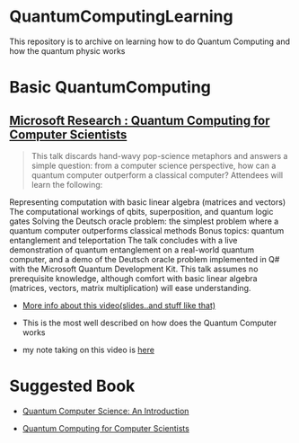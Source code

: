 # QuantumComputingLearning
This repository is to archive on learning how to do Quantum Computing and how the quantum physic works

# Basic QuantumComputing

## [Microsoft Research : Quantum Computing for Computer Scientists](https://www.youtube.com/watch?v=F_Riqjdh2oM)


 > This talk discards hand-wavy pop-science metaphors and answers a simple question: from a computer science perspective, how can a quantum computer outperform a classical computer? Attendees will learn the following:

Representing computation with basic linear algebra (matrices and vectors)
The computational workings of qbits, superposition, and quantum logic gates
Solving the Deutsch oracle problem: the simplest problem where a quantum computer outperforms classical methods
Bonus topics: quantum entanglement and teleportation
The talk concludes with a live demonstration of quantum entanglement on a real-world quantum computer, and a demo of the Deutsch oracle problem implemented in Q# with the Microsoft Quantum Development Kit. This talk assumes no prerequisite knowledge, although comfort with basic linear algebra (matrices, vectors, matrix multiplication) will ease understanding.

* [More info about this video(slides..and stuff like that)](https://www.microsoft.com/en-us/research/video/quantum-computing-computer-scientists/#!related_info)


* This is the most well described on how does the Quantum Computer works


* my note taking on this video is [here](https://github.com/JoonLee-K/QuantumComputingLearning/blob/master/Quantum%20computer.pdf)

# Suggested Book
* [Quantum Computer Science: An Introduction](https://www.amazon.com/Quantum-Computer-Science-David-Mermin-ebook/dp/B00AHTN53S/ref=sr_1_1?keywords=quantum+computer+science&qid=1571995128&s=digital-text&sr=1-1)


* [Quantum Computing for Computer Scientists](https://www.amazon.com/Quantum-Computing-Computer-Scientists-Yanofsky-ebook/dp/B00AHTN5NS)
